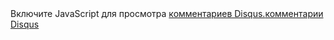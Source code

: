 <div id="disqus_thread"></div><script>
  var disqus_shortname = 'git-init';
  (function() {
      var dsq = document.createElement('script'); dsq.type = 'text/javascript'; dsq.async = true;
      dsq.src = 'https://' + disqus_shortname + '.disqus.com/embed.js';
      (document.getElementsByTagName('head')[0] || document.getElementsByTagName('body')[0]).appendChild(dsq);
  })();
</script><noscript>Включите JavaScript для просмотра <a href="https://disqus.com/?ref_noscript">комментариев Disqus.</a></noscript><a href="https://disqus.com" class="dsq-brlink">комментарии <span class="logo-disqus">Disqus</span></a>
